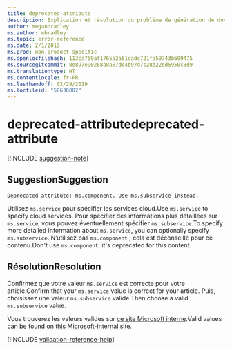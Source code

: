 ```yaml
---
title: deprecated-attribute
description: Explication et résolution du problème de génération de documents deprecated-attribute
author: meganbradley
ms.author: mbradley
ms.topic: error-reference
ms.date: 2/1/2019
ms.prod: non-product-specific
ms.openlocfilehash: 113ca759af1765a2a51cadc721fa59743b699475
ms.sourcegitcommit: 8e897e90268a8a87dc4b97d7c28d22ed5950c8d9
ms.translationtype: HT
ms.contentlocale: fr-FR
ms.lasthandoff: 03/29/2019
ms.locfileid: "58636882"
---
```

# <a name="deprecated-attribute"></a><span data-ttu-id="9ea63-103">deprecated-attribute</span><span class="sxs-lookup"><span data-stu-id="9ea63-103">deprecated-attribute</span></span>

[!INCLUDE [suggestion-note](includes/suggestion-note.md)]

## <a name="suggestion"></a><span data-ttu-id="9ea63-104">Suggestion</span><span class="sxs-lookup"><span data-stu-id="9ea63-104">Suggestion</span></span>

`Deprecated attribute: ms.component. Use ms.subservice instead.`

<span data-ttu-id="9ea63-105">Utilisez `ms.service` pour spécifier les services cloud.</span><span class="sxs-lookup"><span data-stu-id="9ea63-105">Use `ms.service` to specify cloud services.</span></span> <span data-ttu-id="9ea63-106">Pour spécifier des informations plus détaillées sur `ms.service`, vous pouvez éventuellement spécifier `ms.subservice`.</span><span class="sxs-lookup"><span data-stu-id="9ea63-106">To specify more detailed information about `ms.service`, you can optionally specify `ms.subservice`.</span></span> <span data-ttu-id="9ea63-107">N’utilisez pas `ms.component` ; cela est déconseillé pour ce contenu.</span><span class="sxs-lookup"><span data-stu-id="9ea63-107">Don't use `ms.component`; it's deprecated for this content.</span></span>

## <a name="resolution"></a><span data-ttu-id="9ea63-108">Résolution</span><span class="sxs-lookup"><span data-stu-id="9ea63-108">Resolution</span></span>

<span data-ttu-id="9ea63-109">Confirmez que votre valeur `ms.service` est correcte pour votre article.</span><span class="sxs-lookup"><span data-stu-id="9ea63-109">Confirm that your `ms.service` value is correct for your article.</span></span> <span data-ttu-id="9ea63-110">Puis, choisissez une valeur `ms.subservice` valide.</span><span class="sxs-lookup"><span data-stu-id="9ea63-110">Then choose a valid `ms.subservice` value.</span></span>

<span data-ttu-id="9ea63-111">Vous trouverez les valeurs valides sur [ce site Microsoft interne](https://docsmetadatatool.azurewebsites.net/allowlists).</span><span class="sxs-lookup"><span data-stu-id="9ea63-111">Valid values can be found on [this Microsoft-internal site](https://docsmetadatatool.azurewebsites.net/allowlists).</span></span>

<!--make sure to add this file to your includes folder and verify the path-->
[!INCLUDE [validation-reference-help](includes/validation-reference-help.md)]
